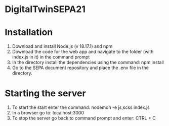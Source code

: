 # DigitalTwinSEPA21

# Installation
1. Download and install Node.js (v 18.17.1) and npm
2. Download the code for the web app and navigate to the folder (with index.js in it) in the command prompt
3. In the directory install the dependencies using the command:
   npm install
4. Go to the SEPA document repository and place the .env file in the directory.

# Starting the server
1. To start the start enter the command:
nodemon -e js,scss index.js
2. In a browser go to:
localhost:3000
3. To stop the server go back to command prompt and enter:
CTRL + C

